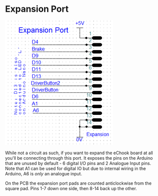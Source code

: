 # Expansion Port

![](../assets/expansion-port-schematic.png)

While not a circuit as such, if you want to expand the eChook board at all you'll be connecting through this port. It exposes the pins on the Arduino that are unused by default - 6 digital I/O pins and 2 Analogue Input pins. Note that A1 can be used for digital IO but due to internal wiring in the Arduino, A6 is _only_ an analogue input.

On the PCB the expansion port pads are counted anticlockwise from the square pad. Pins 1-7 down one side, then 8-14 back up the other.
